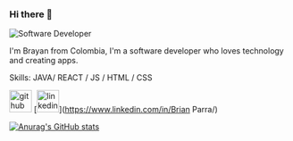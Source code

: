 
### Hi there 👋
![Software Developer](https://media.giphy.com/media/9iv4ErObYQvrW/giphy.gif)

I'm Brayan from Colombia, I'm a software developer who loves technology and creating apps.

Skills: JAVA/ REACT / JS / HTML / CSS

[<img src='https://cdn.jsdelivr.net/npm/simple-icons@3.0.1/icons/github.svg' alt='github' height='40'>](https://github.com/severlansdev)  [<img src='https://cdn.jsdelivr.net/npm/simple-icons@3.0.1/icons/linkedin.svg' alt='linkedin' height='40'>](https://www.linkedin.com/in/Brian Parra/)  

[![Anurag's GitHub stats](https://github-readme-stats.vercel.app/api?username=severlansdev)](https://github.com/anuraghazra/github-readme-stats)
